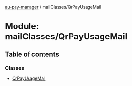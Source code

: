 [au-pay-manager](../README.md) / mailClasses/QrPayUsageMail

# Module: mailClasses/QrPayUsageMail

## Table of contents

### Classes

- [QrPayUsageMail](../classes/mailClasses_QrPayUsageMail.QrPayUsageMail.md)
